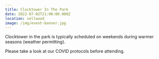 ```yaml
---
title: Clocktower In The Park
date: 2022-07-02T21:00:00.000Z
location: sellwood
image: /img/event-banner.jpg
---
```

<Event :event="frontmatter">

Clocktower in the park is typically scheduled on weekends during warmer seasons (weather permitting).

Please take a look at our COVID protocols before attending.

</Event>